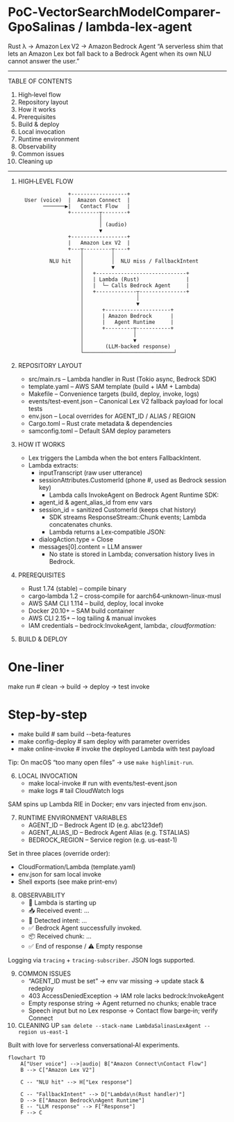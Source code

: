 PoC‑VectorSearchModelComparer‑GpoSalinas / lambda‑lex‑agent
===============================================================

Rust λ  →  Amazon Lex V2  →  Amazon Bedrock Agent
“A serverless shim that lets an Amazon Lex bot fall back to a Bedrock Agent when its own NLU cannot answer the user.”

---

TABLE OF CONTENTS

1. High‑level flow
2. Repository layout
3. How it works
4. Prerequisites
5. Build & deploy
6. Local invocation
7. Runtime environment
8. Observability
9. Common issues
10. Cleaning up

---

1. HIGH‑LEVEL FLOW
   

   ```text
                   +------------------+
     User (voice)  |  Amazon Connect  |
           ───────▶|   Contact Flow   |
                   +---------┬--------+
                             │
                             │ (audio)
                             ▼
                   +------------------+
                   |   Amazon Lex V2  |
                   +---┬---------┬----+
                       │         │
             NLU hit   │         │  NLU miss / FallbackIntent
                       │         ▼
                       │   +-----------------------------+
                       │   | Lambda (Rust)               |
                       │   |  └─ Calls Bedrock Agent     |
                       │   +-------------┬---------------+
                       │                 │
                       │                 ▼
                       │      +---------------------+
                       │      | Amazon Bedrock      |
                       │      |   Agent Runtime     |
                       │      +---------┬-----------+
                       │                │
                       │                ▼
                       │       (LLM‑backed response)
                       └─────────────────────────────┘
   ```
2. REPOSITORY LAYOUT
   - src/main.rs               – Lambda handler in Rust (Tokio async, Bedrock SDK)
   - template.yaml             – AWS SAM template (build + IAM + Lambda)
   - Makefile                  – Convenience targets (build, deploy, invoke, logs)
   - events/test-event.json    – Canonical Lex V2 fallback payload for local tests
   - env.json                  – Local overrides for AGENT_ID / ALIAS / REGION
   - Cargo.toml                – Rust crate metadata & dependencies
   - samconfig.toml            – Default SAM deploy parameters
3. HOW IT WORKS
   - Lex triggers the Lambda when the bot enters FallbackIntent.
   - Lambda extracts:
      - inputTranscript  (raw user utterance)
      - sessionAttributes.CustomerId  (phone #, used as Bedrock session key)
         - Lambda calls InvokeAgent on Bedrock Agent Runtime SDK:
      - agent_id & agent_alias_id from env vars
      - session_id = sanitized CustomerId (keeps chat history)
         - SDK streams ResponseStream::Chunk events; Lambda concatenates chunks.
         - Lambda returns a Lex‑compatible JSON:
      - dialogAction.type = Close
      - messages[0].content = LLM answer
         - No state is stored in Lambda; conversation history lives in Bedrock.
         
4. PREREQUISITES
   - Rust 1.74 (stable)            – compile binary
   - cargo‑lambda 1.2              – cross‑compile for aarch64‑unknown-linux-musl
   - AWS SAM CLI 1.114             – build, deploy, local invoke
   - Docker 20.10+                 – SAM build container
   - AWS CLI 2.15+                 – log tailing & manual invokes
   - IAM credentials               – bedrock:InvokeAgent, lambda:*, cloudformation:*
5. BUILD & DEPLOY

# One‑liner

  make run              # clean → build → deploy → test invoke

# Step‑by‑step

  - make build            # sam build --beta-features
  - make config-deploy    # sam deploy with parameter overrides
  - make online-invoke    # invoke the deployed Lambda with test payload

  Tip: On macOS “too many open files” → use `make highlimit-run`.

6. LOCAL INVOCATION
   - make local-invoke     # run with events/test-event.json
   - make logs             # tail CloudWatch logs

  SAM spins up Lambda RIE in Docker; env vars injected from env.json.

7. RUNTIME ENVIRONMENT VARIABLES
   - AGENT_ID         – Bedrock Agent ID        (e.g. abc123def)
   - AGENT_ALIAS_ID   – Bedrock Agent Alias     (e.g. TSTALIAS)
   - BEDROCK_REGION   – Service region          (e.g. us-east-1)

  Set in three places (override order):
 - CloudFormation/Lambda (template.yaml)
 - env.json for sam local invoke
 - Shell exports (see make print-env)

8. OBSERVABILITY
   - 🚀  Lambda is starting up
   - 📥  Received event: ...
   - 🎯  Detected intent: ...
   - ✅  Bedrock Agent successfully invoked.
   - 📦  Received chunk: ...
   - ✅  End of response / ⚠️ Empty response

  Logging via `tracing` + `tracing-subscriber`. JSON logs supported.

9. COMMON ISSUES
   - “AGENT_ID must be set”            → env var missing → update stack & redeploy
   - 403 AccessDeniedException         → IAM role lacks bedrock:InvokeAgent
   - Empty response string             → Agent returned no chunks; enable trace
   - Speech input but no Lex response  → Contact flow barge‑in; verify Connect
10. CLEANING UP
    `sam delete --stack-name LambdaSalinasLexAgent --region us-east-1`

Built with love for serverless conversational‑AI experiments.


```mermaid
flowchart TD
    A["User voice"] -->|audio| B["Amazon Connect\nContact Flow"]
    B --> C["Amazon Lex V2"]

    C -- "NLU hit" --> H["Lex response"]

    C -- "FallbackIntent" --> D["Lambda\n(Rust handler)"]
    D --> E["Amazon Bedrock\nAgent Runtime"]
    E -- "LLM response" --> F["Response"]
    F --> C
```
